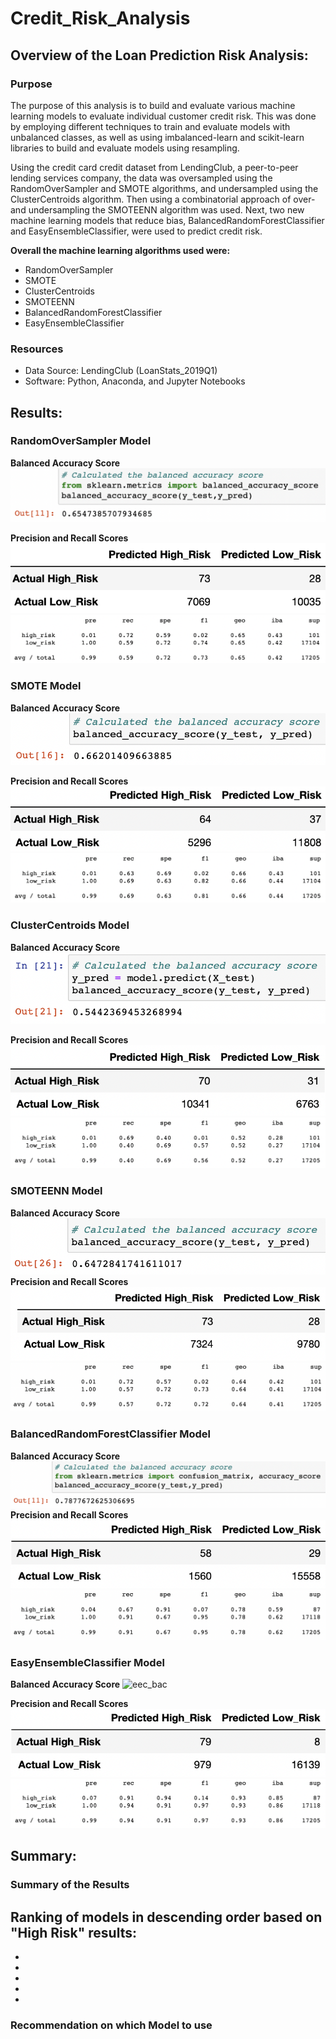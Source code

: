 # Credit_Risk_Analysis

## Overview of the Loan Prediction Risk Analysis:

### Purpose

The purpose of this analysis is to build and evaluate various machine learning models to evaluate individual customer credit risk. This was done by employing different techniques to train and evaluate models with unbalanced classes, as well as using imbalanced-learn and scikit-learn libraries to build and evaluate models using resampling.

Using the credit card credit dataset from LendingClub, a peer-to-peer lending services company, the data was oversampled using the RandomOverSampler and SMOTE algorithms, and undersampled using the ClusterCentroids algorithm. Then using a combinatorial approach of over- and undersampling the SMOTEENN algorithm was used. Next, two new machine learning models that reduce bias, BalancedRandomForestClassifier and EasyEnsembleClassifier, were used to predict credit risk. 

**Overall the machine learning algorithms used were:**
- RandomOverSampler
- SMOTE
- ClusterCentroids
- SMOTEENN
- BalancedRandomForestClassifier
- EasyEnsembleClassifier

### Resources
- Data Source: LendingClub (LoanStats_2019Q1)
- Software: Python, Anaconda, and Jupyter Notebooks


## Results:

### RandomOverSampler Model

**Balanced Accuracy Score**
![roc_bac](https://github.com/pfrivas/Credit_Risk_Analysis/blob/main/Images/RandomOversampler%20Model/RandomOverSampler_BalancedAccuracyScore.png)

**Precision and Recall Scores**
![roc_cm](https://github.com/pfrivas/Credit_Risk_Analysis/blob/main/Images/RandomOversampler%20Model/RandomOverSampler_ConfusionMatrix.png)
![roc_icr](https://github.com/pfrivas/Credit_Risk_Analysis/blob/main/Images/RandomOversampler%20Model/RandomOversampler_ICR.png)

### SMOTE Model

**Balanced Accuracy Score**
![smote_bac](https://github.com/pfrivas/Credit_Risk_Analysis/blob/main/Images/SMOTE%20Model/SMOTE_BalancedAccuracyScore.png)

**Precision and Recall Scores**
![smote_cm](https://github.com/pfrivas/Credit_Risk_Analysis/blob/main/Images/SMOTE%20Model/SMOTE_ConfusionMatrix.png)
![smote_icr](https://github.com/pfrivas/Credit_Risk_Analysis/blob/main/Images/SMOTE%20Model/SMOTE_ICR.png)



### ClusterCentroids Model

**Balanced Accuracy Score**
![cc_bac](https://github.com/pfrivas/Credit_Risk_Analysis/blob/main/Images/ClusterCentroids%20Model/ClusterCentroids_BalancedAccuracyScore.png)

**Precision and Recall Scores**
![cc_cm](https://github.com/pfrivas/Credit_Risk_Analysis/blob/main/Images/ClusterCentroids%20Model/ClusterCentroids_ConfusionMatrix.png)
![cc_icr](https://github.com/pfrivas/Credit_Risk_Analysis/blob/main/Images/ClusterCentroids%20Model/ClusterCentroids_ICR.png)


### SMOTEENN Model

**Balanced Accuracy Score**
![smote_enn_bac](https://github.com/pfrivas/Credit_Risk_Analysis/blob/main/Images/SMOTEENN%20Model/SMOTEEN_BalancedAccuracyScore.png)
**Precision and Recall Scores**
![smote_enn_cm](https://github.com/pfrivas/Credit_Risk_Analysis/blob/main/Images/SMOTEENN%20Model/SMOTEEN_ConfusionMatrix.png)
![smote_enn_icr](https://github.com/pfrivas/Credit_Risk_Analysis/blob/main/Images/SMOTEENN%20Model/SMOTEEN_ICR.png)


### BalancedRandomForestClassifier Model 

**Balanced Accuracy Score**
![brfc_bac](https://github.com/pfrivas/Credit_Risk_Analysis/blob/main/Images/BalancedRandomForest%20Classifier%20Model/RandomForest_BalancedAccuracyScore.png)
**Precision and Recall Scores**
![brfc_cm](https://github.com/pfrivas/Credit_Risk_Analysis/blob/main/Images/BalancedRandomForest%20Classifier%20Model/RandomForest_ConfusionMatrix.png)
![brfc_icr](https://github.com/pfrivas/Credit_Risk_Analysis/blob/main/Images/BalancedRandomForest%20Classifier%20Model/RandomForest_ICR.png)


### EasyEnsembleClassifier Model

**Balanced Accuracy Score**
![eec_bac](https://github.com/pfrivas/Credit_Risk_Analysis/tree/main/Images/EasyEnsembleClassifier%20Model)

**Precision and Recall Scores**
![eec_cm](https://github.com/pfrivas/Credit_Risk_Analysis/blob/main/Images/EasyEnsembleClassifier%20Model/EEC_ConfusionMatrix.png)
![eec_icr](https://github.com/pfrivas/Credit_Risk_Analysis/blob/main/Images/EasyEnsembleClassifier%20Model/EEC_ICR.png)



## Summary:

### Summary of the Results
**Ranking of models in descending order based on "High Risk" results:**
-
-
-
-
-
-

### Recommendation on which Model to use
